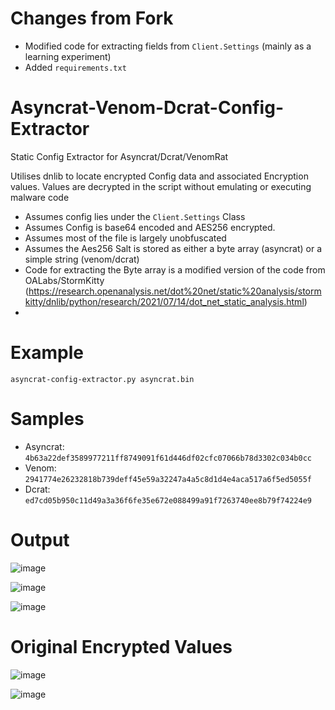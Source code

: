 # Changes from Fork

- Modified code for extracting fields from `Client.Settings` (mainly as a learning experiment)
- Added `requirements.txt`

# Asyncrat-Venom-Dcrat-Config-Extractor
Static Config Extractor for Asyncrat/Dcrat/VenomRat

Utilises dnlib to locate encrypted Config data and associated Encryption values. 
Values are decrypted in the script without emulating or executing malware code

 - Assumes config lies under the `Client.Settings` Class
 - Assumes Config is base64 encoded and AES256 encrypted.
 - Assumes most of the file is largely unobfuscated
 - Assumes the Aes256 Salt is stored as either a byte array (asyncrat) or a simple string (venom/dcrat)
 - Code for extracting the Byte array is a modified version of the code from OALabs/StormKitty (https://research.openanalysis.net/dot%20net/static%20analysis/stormkitty/dnlib/python/research/2021/07/14/dot_net_static_analysis.html)
 - 

# Example

`asyncrat-config-extractor.py asyncrat.bin`

# Samples

- Asyncrat: `4b63a22def3589977211ff8749091f61d446df02cfc07066b78d3302c034b0cc`
- Venom:    `2941774e26232818b739deff45e59a32247a4a5c8d1d4e4aca517a6f5ed5055f`
- Dcrat:    `ed7cd05b950c11d49a3a36f6fe35e672e088499a91f7263740ee8b79f74224e9`

# Output
![image](https://github.com/embee-research/Asyncrat-Venom-Dcrat-Config-Extractor/assets/82847168/e0c20a33-1f3f-43b1-b4ec-b029f91de6c0)

![image](https://github.com/embee-research/Asyncrat-Venom-Dcrat-Config-Extractor/assets/82847168/a505d5e9-16d7-4347-8493-b2ed20bbc935)


![image](https://github.com/embee-research/Asyncrat-Venom-Dcrat-Config-Extractor/assets/82847168/ac016e16-317b-48c2-97c4-60a66460d849)


# Original Encrypted Values

![image](https://github.com/embee-research/Asyncrat-Venom-Dcrat-Config-Extractor/assets/82847168/805841bb-9081-4509-9c09-344e50a68874)

![image](https://github.com/embee-research/Asyncrat-Venom-Dcrat-Config-Extractor/assets/82847168/fb52c58c-eb4c-4217-ad39-ce8180e86c62)
